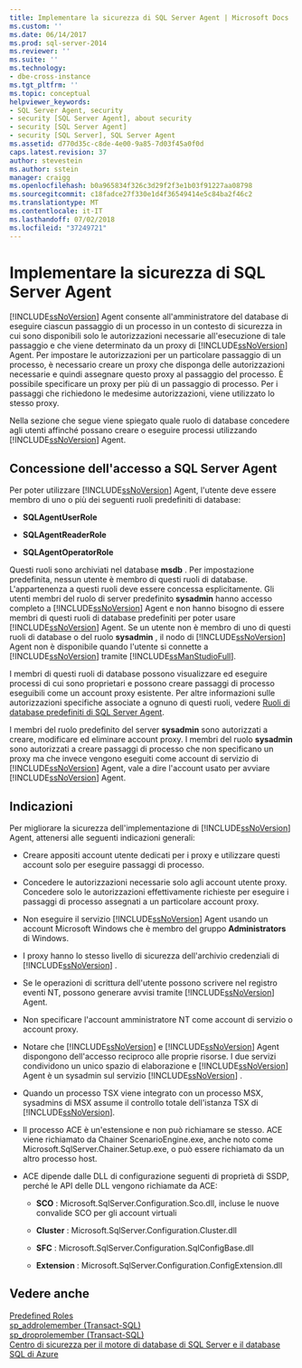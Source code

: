 ```yaml
---
title: Implementare la sicurezza di SQL Server Agent | Microsoft Docs
ms.custom: ''
ms.date: 06/14/2017
ms.prod: sql-server-2014
ms.reviewer: ''
ms.suite: ''
ms.technology:
- dbe-cross-instance
ms.tgt_pltfrm: ''
ms.topic: conceptual
helpviewer_keywords:
- SQL Server Agent, security
- security [SQL Server Agent], about security
- security [SQL Server Agent]
- security [SQL Server], SQL Server Agent
ms.assetid: d770d35c-c8de-4e00-9a85-7d03f45a0f0d
caps.latest.revision: 37
author: stevestein
ms.author: sstein
manager: craigg
ms.openlocfilehash: b0a965834f326c3d29f2f3e1b03f91227aa08798
ms.sourcegitcommit: c18fadce27f330e1d4f36549414e5c84ba2f46c2
ms.translationtype: MT
ms.contentlocale: it-IT
ms.lasthandoff: 07/02/2018
ms.locfileid: "37249721"
---
```

# <a name="implement-sql-server-agent-security"></a>Implementare la sicurezza di SQL Server Agent
  [!INCLUDE[ssNoVersion](../../includes/ssnoversion-md.md)] Agent consente all'amministratore del database di eseguire ciascun passaggio di un processo in un contesto di sicurezza in cui sono disponibili solo le autorizzazioni necessarie all'esecuzione di tale passaggio e che viene determinato da un proxy di [!INCLUDE[ssNoVersion](../../includes/ssnoversion-md.md)] Agent. Per impostare le autorizzazioni per un particolare passaggio di un processo, è necessario creare un proxy che disponga delle autorizzazioni necessarie e quindi assegnare questo proxy al passaggio del processo. È possibile specificare un proxy per più di un passaggio di processo. Per i passaggi che richiedono le medesime autorizzazioni, viene utilizzato lo stesso proxy.  
  
 Nella sezione che segue viene spiegato quale ruolo di database concedere agli utenti affinché possano creare o eseguire processi utilizzando [!INCLUDE[ssNoVersion](../../includes/ssnoversion-md.md)] Agent.  
  
## <a name="granting-access-to-sql-server-agent"></a>Concessione dell'accesso a SQL Server Agent  
 Per poter utilizzare [!INCLUDE[ssNoVersion](../../includes/ssnoversion-md.md)] Agent, l'utente deve essere membro di uno o più dei seguenti ruoli predefiniti di database:  
  
-   **SQLAgentUserRole**  
  
-   **SQLAgentReaderRole**  
  
-   **SQLAgentOperatorRole**  
  
 Questi ruoli sono archiviati nel database **msdb** . Per impostazione predefinita, nessun utente è membro di questi ruoli di database. L'appartenenza a questi ruoli deve essere concessa esplicitamente. Gli utenti membri del ruolo di server predefinito **sysadmin** hanno accesso completo a [!INCLUDE[ssNoVersion](../../includes/ssnoversion-md.md)] Agent e non hanno bisogno di essere membri di questi ruoli di database predefiniti per poter usare [!INCLUDE[ssNoVersion](../../includes/ssnoversion-md.md)] Agent. Se un utente non è membro di uno di questi ruoli di database o del ruolo **sysadmin** , il nodo di [!INCLUDE[ssNoVersion](../../includes/ssnoversion-md.md)] Agent non è disponibile quando l'utente si connette a [!INCLUDE[ssNoVersion](../../includes/ssnoversion-md.md)] tramite [!INCLUDE[ssManStudioFull](../../includes/ssmanstudiofull-md.md)].  
  
 I membri di questi ruoli di database possono visualizzare ed eseguire processi di cui sono proprietari e possono creare passaggi di processo eseguibili come un account proxy esistente. Per altre informazioni sulle autorizzazioni specifiche associate a ognuno di questi ruoli, vedere [Ruoli di database predefiniti di SQL Server Agent](sql-server-agent-fixed-database-roles.md).  
  
 I membri del ruolo predefinito del server **sysadmin** sono autorizzati a creare, modificare ed eliminare account proxy. I membri del ruolo **sysadmin** sono autorizzati a creare passaggi di processo che non specificano un proxy ma che invece vengono eseguiti come account di servizio di [!INCLUDE[ssNoVersion](../../includes/ssnoversion-md.md)] Agent, vale a dire l'account usato per avviare [!INCLUDE[ssNoVersion](../../includes/ssnoversion-md.md)] Agent.  
  
## <a name="guidelines"></a>Indicazioni  
 Per migliorare la sicurezza dell'implementazione di [!INCLUDE[ssNoVersion](../../includes/ssnoversion-md.md)] Agent, attenersi alle seguenti indicazioni generali:  
  
-   Creare appositi account utente dedicati per i proxy e utilizzare questi account solo per eseguire passaggi di processo.  
  
-   Concedere le autorizzazioni necessarie solo agli account utente proxy. Concedere solo le autorizzazioni effettivamente richieste per eseguire i passaggi di processo assegnati a un particolare account proxy.  
  
-   Non eseguire il servizio [!INCLUDE[ssNoVersion](../../includes/ssnoversion-md.md)] Agent usando un account Microsoft Windows che è membro del gruppo **Administrators** di Windows.  
  
-   I proxy hanno lo stesso livello di sicurezza dell'archivio credenziali di [!INCLUDE[ssNoVersion](../../includes/ssnoversion-md.md)] .  
  
-   Se le operazioni di scrittura dell'utente possono scrivere nel registro eventi NT, possono generare avvisi tramite [!INCLUDE[ssNoVersion](../../includes/ssnoversion-md.md)] Agent.  
  
-   Non specificare l'account amministratore NT come account di servizio o account proxy.  
  
-   Notare che [!INCLUDE[ssNoVersion](../../includes/ssnoversion-md.md)] e [!INCLUDE[ssNoVersion](../../includes/ssnoversion-md.md)] Agent dispongono dell'accesso reciproco alle proprie risorse. I due servizi condividono un unico spazio di elaborazione e [!INCLUDE[ssNoVersion](../../includes/ssnoversion-md.md)] Agent è un sysadmin sul servizio [!INCLUDE[ssNoVersion](../../includes/ssnoversion-md.md)] .  
  
-   Quando un processo TSX viene integrato con un processo MSX, sysadmins di MSX assume il controllo totale dell'istanza TSX di [!INCLUDE[ssNoVersion](../../includes/ssnoversion-md.md)].  
  
-   Il processo ACE è un'estensione e non può richiamare se stesso. ACE viene richiamato da Chainer ScenarioEngine.exe, anche noto come Microsoft.SqlServer.Chainer.Setup.exe, o può essere richiamato da un altro processo host.  
  
-   ACE dipende dalle DLL di configurazione seguenti di proprietà di SSDP, perché le API delle DLL vengono richiamate da ACE:  
  
    -   **SCO** : Microsoft.SqlServer.Configuration.Sco.dll, incluse le nuove convalide SCO per gli account virtuali  
  
    -   **Cluster** : Microsoft.SqlServer.Configuration.Cluster.dll  
  
    -   **SFC** : Microsoft.SqlServer.Configuration.SqlConfigBase.dll  
  
    -   **Extension** : Microsoft.SqlServer.Configuration.ConfigExtension.dll  
  
## <a name="see-also"></a>Vedere anche  
 [Predefined Roles](../../reporting-services/security/role-definitions-predefined-roles.md)   
 [sp_addrolemember &#40;Transact-SQL&#41;](/sql/relational-databases/system-stored-procedures/sp-addrolemember-transact-sql)   
 [sp_droprolemember &#40;Transact-SQL&#41;](/sql/relational-databases/system-stored-procedures/sp-droprolemember-transact-sql)   
 [Centro di sicurezza per il motore di database di SQL Server e il database SQL di Azure](../../relational-databases/security/security-center-for-sql-server-database-engine-and-azure-sql-database.md)  
  
  
